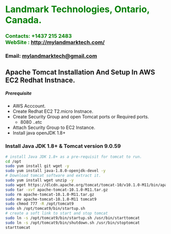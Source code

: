 #  **<span style="color:green">Landmark Technologies, Ontario, Canada.</span>**
### **<span style="color:green">Contacts: +1437 215 2483<br> WebSite : <http://mylandmarktech.com/></span>**
### **Email: mylandmarktech@gmail.com**



## Apache Tomcat Installation And Setup In AWS EC2 Redhat Instnace.
##### Prerequisite
+ AWS Acccount.
+ Create Redhat EC2 T2.micro Instnace.
+ Create Security Group and open Tomcat ports or Required ports.
   + 8080 ..etc
+ Attach Security Group to EC2 Instance.
+ Install java openJDK 1.8+

### Install Java JDK 1.8+ & Tomcat version 9.0.59

``` sh
# install Java JDK 1.8+ as a pre-requisit for tomcat to run.
cd /opt 
sudo yum install git wget -y
sudo yum install java-1.8.0-openjdk-devel -y
# Download tomcat software and extract it.
sudo yum install wget unzip -y
sudo wget https://dlcdn.apache.org/tomcat/tomcat-10/v10.1.0-M11/bin/apache-tomcat-10.1.0-M11.tar.gz
sudo tar -xvf apache-tomcat-10.1.0-M11.tar.gz
sudo rm apache-tomcat-10.1.0-M11.tar.gz
sudo mv apache-tomcat-10.1.0-M11 tomcat9
sudo chmod 777 -R /opt/tomcat9
sudo sh /opt/tomcat9/bin/startup.sh
# create a soft link to start and stop tomcat
sudo ln -s /opt/tomcat9/bin/startup.sh /usr/bin/starttomcat
sudo ln -s /opt/tomcat9/bin/shutdown.sh /usr/bin/stoptomcat
starttomcat
```

